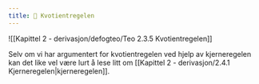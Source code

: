 ```yaml
---
title: 📄 Kvotientregelen
---
```

![[Kapittel 2 - derivasjon/defogteo/Teo 2.3.5 Kvotientregelen]]


Selv om vi har argumentert for kvotientregelen ved hjelp av kjerneregelen kan det like vel være lurt å lese litt om [[Kapittel 2 - derivasjon/2.4.1 Kjerneregelen|kjerneregelen]].